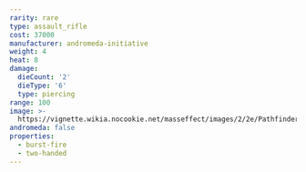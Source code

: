 ```yaml
---
rarity: rare
type: assault_rifle
cost: 37000
manufacturer: andromeda-initiative
weight: 4
heat: 8
damage:
  dieCount: '2'
  dieType: '6'
  type: piercing
range: 100
image: >-
  https://vignette.wikia.nocookie.net/masseffect/images/2/2e/Pathfinder-Pioneer.png/revision/latest/scale-to-width-down/350?cb=20180224004738
andromeda: false
properties:
  - burst-fire
  - two-handed
---
```

